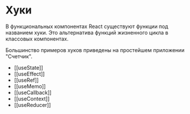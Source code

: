 # Хуки

В функциональных компонентах React существуют функции под названием хуки. Это альтернатива функций жизненного цикла в классовых компонентах.

Большинство примеров хуков приведены на простейшем приложении "Счетчик".

- [[useState]]
- [[useEffect]]
- [[useRef]]
- [[useMemo]]
- [[useCallback]]
- [[useContext]]
- [[useReducer]]